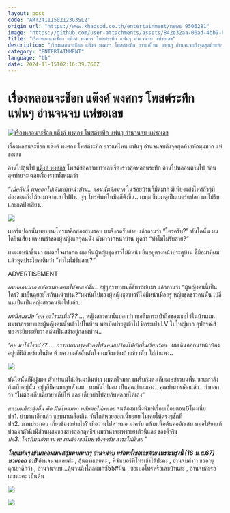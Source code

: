 ```yaml
---
layout: post
code: "ART24111502123G3SL2"
origin_url: "https://www.khaosod.co.th/entertainment/news_9506281"
image: "https://github.com/user-attachments/assets/842e32aa-06ad-4bb9-b129-b22ba780dbb0"
title: "เรื่องหลอนจะช็อก แต๊งค์ พงศกร โพสต์ระทึก แฟนๆ อ่านจนจบ แห่ขอเลข"
description: "เรื่องหลอนจะช็อก แต๊งค์ พงศกร โพสต์ระทึก ยาวแค่ไหน แฟนๆ อ่านจนจบถึงจุดสุดท้ายหักมุมมาก แห่ขอเลขอ่านไปลุ้นไป แต๊งค์ พงศกร โพสต์ข้อความยาวเล่าเรื่องราว"
category: "ENTERTAINMENT"
language: "th"
date: 2024-11-15T02:16:39.760Z
---
```


# เรื่องหลอนจะช็อก แต๊งค์ พงศกร โพสต์ระทึก แฟนๆ อ่านจนจบ แห่ขอเลข

[![เรื่องหลอนจะช็อก แต๊งค์ พงศกร โพสต์ระทึก แฟนๆ อ่านจนจบ แห่ขอเลข](https://www.khaosod.co.th/wpapp/uploads/2024/11/thankdream1511679998888888888.jpg "เรื่องหลอนจะช็อก แต๊งค์ พงศกร โพสต์ระทึก แฟนๆ อ่านจนจบ แห่ขอเลข")](https://www.khaosod.co.th/wpapp/uploads/2024/11/thankdream1511679998888888888.jpg)

เรื่องหลอนจะช็อก แต๊งค์ พงศกร โพสต์ระทึก ยาวแค่ไหน แฟนๆ อ่านจนจบถึงจุดสุดท้ายหักมุมมาก แห่ขอเลข

อ่านไปลุ้นไป [แต๊งค์ พงศกร](https://www.instagram.com/p/DCXwmvAJVul/) โพสต์ข้อความยาวเล่าเรื่องราวสุดหลอนระทึก อ่านไปหลอนตามไป ก่อนสุดท้ายจะเฉลยเรื่องราวทั้งหมดว่า

_“เมื่อคืนนี้ ผมออกไปเดินเล่นหน้าบ้าน.. ตอนนั้นดึกมาก_ ในซอยบ้านก็มืดมาก มีเพียงแสงไฟสลัวๆที่ส่องลอดกิ่งไม้ลงมาจากเสาไฟฟ้า.. จู่ๆ โทรศัพท์ในมือก็ดังขึ้น.. ผมยกขึ้นมาดูเป็นเบอร์แปลก ผมไม่รับและกดปิดเสียง..

[![](https://www.khaosod.co.th/wpapp/uploads/2024/11/thankdream1511671.jpg)](https://www.khaosod.co.th/wpapp/uploads/2024/11/thankdream1511671.jpg)

เบอร์แปลกนั้นพยายามโทรมาอีกสองสามรอบ ผมจึงกดรับสาย แล้วถามว่า “ใครครับ?” ทันใดนั้น ผมได้ยินเสียง แหบพร่าของผู้หญิงแก่ๆคนนึง ดังมาจากหน้าบ้าน พูดว่า “ทำไมไม่รับสาย?“

ผมเงยหน้าขึ้นมา ผมตกใจมากกก ผมเห็นผู้หญิงชุดขาวไม่มีหน้า ยืนอยู่ตรงหน้าประตูบ้าน ชี้มือมาที่ผม แล้วพูดประโยคเดิมว่า ”ทำไมไม่รับสาย?“

ADVERTISEMENT

_ผมหลอนมาก แต่ความหลอนไม่จบแค่นั้น_.. อยู่ๆภรรยาผมก็ขับรถเข้ามา แล้วถามว่า “ผู้หญิงคนนี้เป็นใคร? มายืนคุยอะไรกันหน้าบ้าน?“ผมหันไปมองผู้หญิงชุดขาวที่ไม่มีหน้าเมื่อครู่ หญิงชุดขาวคนนั้น เปลี่นนเป็นเป็นหญิงสาวคนนึงไปแล้ว..

_ผมนี่กุมขมับ ‘อห อะไรวะเนี่ย’??…._ หญิงสาวคนนั้นบอกว่า เธอลืมกระเป๋าถือของเธอไว้ในบ้านผม.. ผมพาภรรยาและผู้หญิงคนนั้นเข้าไปในบ้าน พอเปิดประตูเข้าไป มีกระเป๋า LV ใบใหญ่มาก อุปกรณ์สีทองระยิบระยับวางเด่นเป็นสง่าอยู่กลางบ้าน..

_‘อห มาได้ไงวะ’??…. ภรรยาผมทรุดตัวลงไปนอนแผ่ร้องไห้กับพื้นเรียบร้อย.._ ผมเดินออกมาหน้าห้อง อยู่ๆก็มีถ้วยข้าวในมือ ด้วยความอัดอั้นตันใจ ผมจึงขว้างถ้วยข้าวนั้น ใส่กำแพง..

[![](https://www.khaosod.co.th/wpapp/uploads/2024/11/thankdream1511673.jpg)](https://www.khaosod.co.th/wpapp/uploads/2024/11/thankdream1511673.jpg)

ทันใดนั้นก็มีฝูงมด ตัวเท่าแม่ไก่เดินมากินข้าว ผมตกใจมาก ผมรีบก้มลงเก็บเศษข้าวบนพื้น ขณะกำลังก้มเก็บอยู่นั้น อยู่ๆก็มีคนมาลูบหัวผม.. ผมหันไปมอง เป็นคุณย่าผมเอง.. คุณย่ามาหาอีกแล้ว.. ย่าบอกว่า “ไม่ต้องเก็บเดี๋ยวย่าเก็บให้ และ เดี๋ยวย่าไปคุยกับพลอยให้เอง”

_และผมก็สะดุ้งตื่น คือ ฝันโหดมาก หลับต่อไม่ลงเลย_ จนต้องมานั่งพิมพ์เรื่อยเปื่อยตอน6โมงเนี่ย  
ปล1. ย่ามาหาอีกแล้ว ชอบมาเหลือเกิน วันใกล้หวยออกเนี่ยยยย ไม่เคยให้ตรงๆซักที  
ปล2. ภาพประกอบ เกี่ยวข้องอย่างไร? เมื่อวานไปหาหมอ มาครับ กล้ามเนื้อต้นคออักเสบ หมอให้ยาแก้ปวดมาตัวนึงมีส่วนผสมของสารออกฤทธิ์ฯ ผมว่าน่าจะเพราะยาตัวนี้และ ของดีจริง  
_ปล3. ใครที่ทนอ่านจนจบ ผมต้องขอโทษจริงๆครับ สาระไม่มีเลย ”_

_**โดยแฟนๆ เข้ามาคอมเมนต์ลุ้นตามมากๆ อ่านจนจบ พร้อมทั้งขอเลขด้วย เพราะพรุ่งนี้ (16 พ.ย.67) หวยออก อาทิ**_ อ่านจนจบเลยค่ะ , ลุ้นตามเลยค่ะ , พี่จำเบอร์ที่โทรเข้าได้ป่ะคะ , อ่านจบค่าาา ขออายุคุณย่าดีกว่า , อ่านจนจบบ…ลุ้นจนถึงไคลแมกซ์55#ฝัน , ขอเบอโทรหรือเลขบ้านค่ะ , อ่านจบค่ะรอเลขนะคะ เป็นต้น

[![](https://www.khaosod.co.th/wpapp/uploads/2024/11/thankdream1511674.jpg)](https://www.khaosod.co.th/wpapp/uploads/2024/11/thankdream1511674.jpg)

[![](https://www.khaosod.co.th/wpapp/uploads/2024/11/thankdream1511675.jpg)](https://www.khaosod.co.th/wpapp/uploads/2024/11/thankdream1511675.jpg)